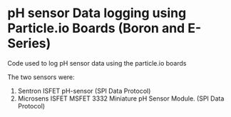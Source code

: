# pH sensor Data logging using Particle.io Boards (Boron and E-Series)
Code used to log pH sensor data using the particle.io boards

The two sensors were: 
1. Sentron ISFET pH-sensor (SPI Data Protocol)
2. Microsens ISFET MSFET 3332 Miniature pH Sensor Module. (SPI Data Protocol)
